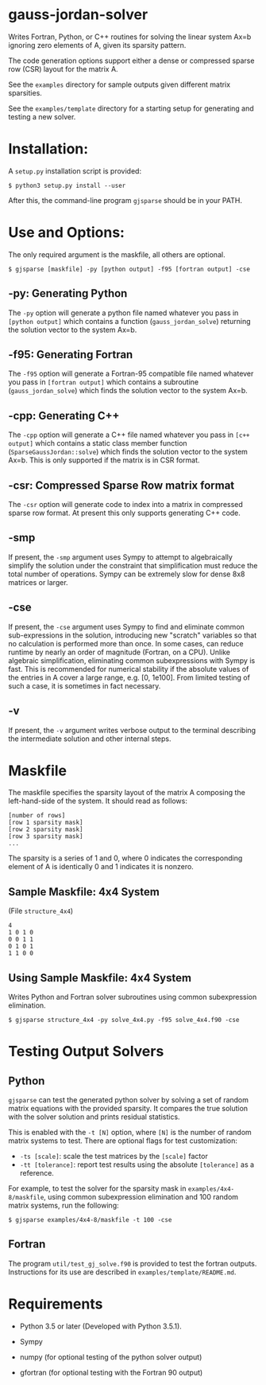 # gauss-jordan-solver

Writes Fortran, Python, or C++ routines for solving the linear system
Ax=b ignoring zero elements of A, given its sparsity pattern.

The code generation options support either a dense or compressed
sparse row (CSR) layout for the matrix A.

See the `examples` directory for sample outputs given different
matrix sparsities.

See the `examples/template` directory for a starting setup for
generating and testing a new solver.

# Installation:

A `setup.py` installation script is provided:

```
$ python3 setup.py install --user
```

After this, the command-line program `gjsparse` should be in your PATH.

# Use and Options:

The only required argument is the maskfile, all others are optional.

```
$ gjsparse [maskfile] -py [python output] -f95 [fortran output] -cse
```

## -py: Generating Python

The `-py` option will generate a python file named whatever you
pass in `[python output]` which contains a function
(`gauss_jordan_solve`) returning the solution vector to the system
Ax=b.

## -f95: Generating Fortran

The `-f95` option will generate a Fortran-95 compatible file named
whatever you pass in `[fortran output]` which contains a
subroutine (`gauss_jordan_solve`) which finds the solution vector
to the system Ax=b.

## -cpp: Generating C++

The `-cpp` option will generate a C++ file named whatever you pass
in `[c++ output]` which contains a static class member function
(`SparseGaussJordan::solve`) which finds the solution vector to
the system Ax=b. This is only supported if the matrix is in CSR
format.

## -csr: Compressed Sparse Row matrix format

The `-csr` option will generate code to index into a matrix in
compressed sparse row format. At present this only supports generating
C++ code.

## -smp

If present, the `-smp` argument uses Sympy to attempt to
algebraically simplify the solution under the constraint that
simplification must reduce the total number of operations. Sympy can
be extremely slow for dense 8x8 matrices or larger.

## -cse

If present, the `-cse` argument uses Sympy to find and eliminate
common sub-expressions in the solution, introducing new "scratch"
variables so that no calculation is performed more than once. In some
cases, can reduce runtime by nearly an order of magnitude (Fortran, on
a CPU). Unlike algebraic simplification, eliminating common
subexpressions with Sympy is fast. This is recommended for numerical
stability if the absolute values of the entries in A cover a large
range, e.g. [0, 1e100]. From limited testing of such a case, it is
sometimes in fact necessary.

## -v

If present, the `-v` argument writes verbose output to the
terminal describing the intermediate solution and other internal
steps.


# Maskfile

The maskfile specifies the sparsity layout of the matrix A composing
the left-hand-side of the system. It should read as follows:

```
[number of rows]
[row 1 sparsity mask]
[row 2 sparsity mask]
[row 3 sparsity mask]
...
```

The sparsity is a series of 1 and 0, where 0 indicates the
corresponding element of A is identically 0 and 1 indicates it is
nonzero.

## Sample Maskfile: 4x4 System

(File `structure_4x4`)

```
4
1 0 1 0
0 0 1 1
0 1 0 1
1 1 0 0
```

## Using Sample Maskfile: 4x4 System

Writes Python and Fortran solver subroutines using common subexpression elimination.

```
$ gjsparse structure_4x4 -py solve_4x4.py -f95 solve_4x4.f90 -cse
```


# Testing Output Solvers

## Python

`gjsparse` can test the generated python solver by solving a set of
random matrix equations with the provided sparsity. It compares the
true solution with the solver solution and prints residual statistics.

This is enabled with the `-t [N]` option, where `[N]` is the number of
random matrix systems to test. There are optional flags for test
customization:

- `-ts [scale]`: scale the test matrices by the `[scale]` factor
- `-tt [tolerance]`: report test results using the absolute `[tolerance]` as a reference.

For example, to test the solver for the sparsity mask in
`examples/4x4-8/maskfile`, using common subexpression
elimination and 100 random matrix systems, run the following:

```
$ gjsparse examples/4x4-8/maskfile -t 100 -cse
```

## Fortran

The program `util/test_gj_solve.f90` is provided to test the fortran
outputs. Instructions for its use are described in
`examples/template/README.md`.


# Requirements

* Python 3.5 or later (Developed with Python 3.5.1).

* Sympy

* numpy (for optional testing of the python solver output)

* gfortran (for optional testing with the Fortran 90 output)
